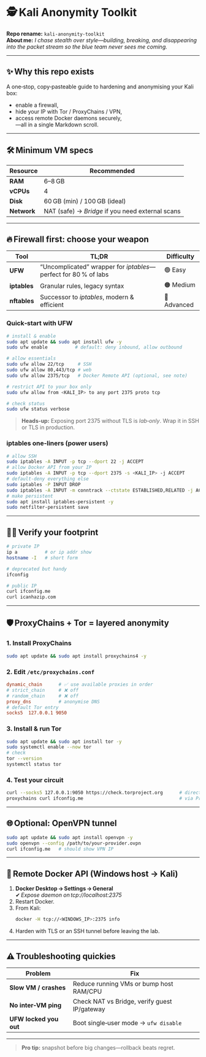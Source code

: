 # 🕵️ Kali Anonymity Toolkit
**Repo rename:** `kali-anonymity-toolkit`  
**About me:** *I chase stealth over style—building, breaking, and disappearing into the packet stream so the blue team never sees me coming.*

---

## ✨ Why this repo exists
A one‑stop, copy‑pasteable guide to hardening and anonymising your Kali box:  
* enable a firewall,  
* hide your IP with Tor / ProxyChains / VPN,  
* access remote Docker daemons securely,  
—all in a single Markdown scroll.

---

## 🛠️ Minimum VM specs
| Resource | Recommended |
|----------|-------------|
| **RAM**  | 6–8 GB |
| **vCPUs**| 4 |
| **Disk** | 60 GB (min) / 100 GB (ideal) |
| **Network** | NAT (safe) → *Bridge* if you need external scans |

---

## 🔥 Firewall first: choose your weapon

| Tool | TL;DR | Difficulty |
|------|-------|-----------|
| **UFW** | “Uncomplicated” wrapper for *iptables*—perfect for 80 % of labs | 🟢 Easy |
| **iptables** | Granular rules, legacy syntax | 🟠 Medium |
| **nftables** | Successor to *iptables*, modern & efficient | 🔴 Advanced |

### Quick‑start with UFW
```bash
# install & enable
sudo apt update && sudo apt install ufw -y
sudo ufw enable          # default: deny inbound, allow outbound

# allow essentials
sudo ufw allow 22/tcp     # SSH
sudo ufw allow 80,443/tcp # web
sudo ufw allow 2375/tcp   # Docker Remote API (optional, see note)

# restrict API to your box only
sudo ufw allow from <KALI_IP> to any port 2375 proto tcp

# check status
sudo ufw status verbose
```

> **Heads‑up:** Exposing port 2375 without TLS is *lab‑only*. Wrap it in SSH or TLS in production.

### iptables one‑liners (power users)
```bash
# allow SSH
sudo iptables -A INPUT -p tcp --dport 22 -j ACCEPT
# allow Docker API from your IP
sudo iptables -A INPUT -p tcp --dport 2375 -s <KALI_IP> -j ACCEPT
# default‑deny everything else
sudo iptables -P INPUT DROP
sudo iptables -A INPUT -m conntrack --ctstate ESTABLISHED,RELATED -j ACCEPT
# make persistent
sudo apt install iptables-persistent -y
sudo netfilter-persistent save
```

---

## 🕵️‍♂️ Verify your footprint
```bash
# private IP
ip a          # or ip addr show
hostname -I   # short form

# deprecated but handy
ifconfig

# public IP
curl ifconfig.me
curl icanhazip.com
```

---

## 🛡️ ProxyChains + Tor = layered anonymity

### 1. Install ProxyChains
```bash
sudo apt update && sudo apt install proxychains4 -y
```

### 2. Edit `/etc/proxychains.conf`
```conf
dynamic_chain      # ✅ use available proxies in order
# strict_chain     # ❌ off
# random_chain     # ❌ off
proxy_dns          # anonymise DNS
# default Tor entry
socks5  127.0.0.1 9050
```

### 3. Install & run Tor
```bash
sudo apt update && sudo apt install tor -y
sudo systemctl enable --now tor
# check
tor --version
systemctl status tor
```

### 4. Test your circuit
```bash
curl --socks5 127.0.0.1:9050 https://check.torproject.org      # direct
proxychains curl ifconfig.me                                   # via ProxyChains
```

---

## 🌐 Optional: OpenVPN tunnel
```bash
sudo apt update && sudo apt install openvpn -y
sudo openvpn --config /path/to/your-provider.ovpn
curl ifconfig.me   # should show VPN IP
```

---

## 🐳 Remote Docker API (Windows host → Kali)
1. **Docker Desktop → Settings → General**  
   ✔ *Expose daemon on tcp://localhost:2375*  
2. Restart Docker.  
3. From Kali:
   ```bash
   docker -H tcp://<WINDOWS_IP>:2375 info
   ```
4. Harden with TLS or an SSH tunnel before leaving the lab.

---

## ⚠️ Troubleshooting quickies
| Problem | Fix |
|---------|-----|
| **Slow VM / crashes** | Reduce running VMs or bump host RAM/CPU |
| **No inter‑VM ping** | Check NAT vs Bridge, verify guest IP/gateway |
| **UFW locked you out** | Boot single‑user mode → `ufw disable` |

---

> **Pro tip:** snapshot before big changes—rollback beats regret.
